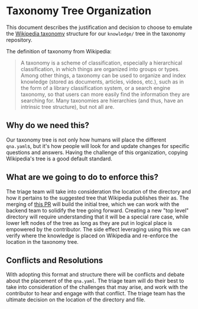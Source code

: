# Taxonomy Tree Organization

This document describes the justification and decision to choose
to emulate the [Wikipedia taxonomy](https://en.wikipedia.org/wiki/Wikipedia:Contents) structure for our `knowledge/` tree in the taxonomy repository.

The definition of taxonomy from Wikipedia:
> A taxonomy is a scheme of classification, especially a hierarchical classification, in which things are organized into groups or types. Among other things, a taxonomy can be used to organize and index knowledge (stored as documents, articles, videos, etc.), such as in the form of a library classification system, or a search engine taxonomy, so that users can more easily find the information they are searching for. Many taxonomies are hierarchies (and thus, have an intrinsic tree structure), but not all are.

## Why do we need this?

Our taxonomy tree is not only how humans will  place
the different `qna.yaml`s, but it's how people will look for
and update changes for specific questions and answers.
Having the challenge of this organization, copying Wikipedia's
tree is a good default standard.

## What are we going to do to enforce this?

The triage team will take into consideration the location of the
directory and how it pertains to the suggested tree that Wikipedia
publishes their as. The merging of [this PR](https://github.com/instructlab/taxonomy/pull/780)
will build the initial tree, which we can work with the backend
team to solidify the tree going forward.
Creating a new "top level" directory will require understanding
that it will be a special rare case, while lower left nodes of
the tree as long as they are put in logical place is empowered
by the contributor.
The side effect leveraging using this we can verify where the
knowledge is placed on Wikipedia and re-enforce the location
in the taxonomy tree.

## Conflicts and Resolutions

With adopting this format and structure there will be conflicts and debate
about the placement of the `qna.yaml`. The triage team will do their best
to take into consideration of the challenges that may arise, and work
with the contributor to hear and engage with that conflict. The triage
team has the ultimate decision on the location of the directory and
file.
